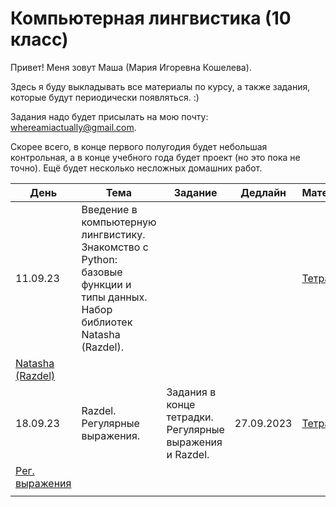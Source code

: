 # Компьютерная лингвистика (10 класс)
Привет! Меня зовут Маша (Мария Игоревна Кошелева).

Здесь я буду выкладывать все материалы по курсу, а также задания, которые будут периодически появляться. :)

Задания надо будет присылать на мою почту: whereamiactually@gmail.com.

Скорее всего, в конце первого полугодия будет небольшая контрольная, а в конце учебного года будет проект (но это пока не точно). Ещё будет несколько несложных домашних работ.

| День | Тема | Задание | Дедлайн | Материалы |
|---------|---------|---------|---------|---------|
| 11.09.23 | Введение в компьютерную лингвистику. Знакомство с Python: базовые функции и типы данных. Набор библиотек Natasha (Razdel).|         |         | [Тетрадка](https://colab.research.google.com/drive/1n5gN2wmVP3j9YEhNoQb-_vBSes4r83qf?usp=sharing)
[Natasha (Razdel)](https://github.com/natasha/razdel) |
| 18.09.23 | Razdel. Регулярные выражения. | Задания в конце тетрадки. Регулярные выражения и Razdel. | 27.09.2023 | [Тетрадка](https://colab.research.google.com/drive/10Hrqg1kvoKPr294-rFF3xibY_oBSnrMu?usp=sharing)
[Рег. выражения](https://res.cloudinary.com/dyd911kmh/image/upload/v1665049611/Marketing/Blog/Regular_Expressions_Cheat_Sheet.pdf) |
|      |      |         |         |         |
